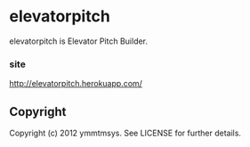 elevatorpitch
=============

elevatorpitch is Elevator Pitch Builder.

### site 

<http://elevatorpitch.herokuapp.com/> 

Copyright
---------

Copyright (c) 2012 ymmtmsys. See LICENSE for further details.
